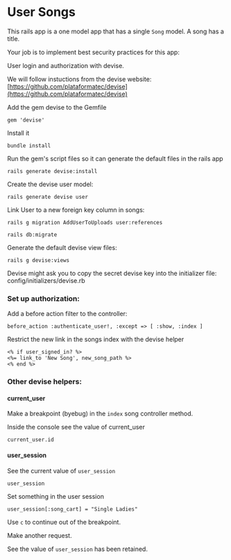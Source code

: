 # User Songs

This rails app is a one model app that has a single `Song` model. A song has a title.

Your job is to implement best security practices for this app:

User login and authorization with devise.

We will follow instuctions from the devise website:
[https://github.com/plataformatec/devise](https://github.com/plataformatec/devise)

Add the gem devise to the Gemfile
```
gem 'devise'
```
Install it
```
bundle install
```
Run the gem's script files so it can generate the default files in the rails app
```
rails generate devise:install
```

Create the devise user model:
```
rails generate devise user
```

Link User to a new foreign key column in songs:
```
rails g migration AddUserToUploads user:references
```

```
rails db:migrate
```

Generate the default devise view files:
```
rails g devise:views
```


Devise might ask you to copy the secret devise key into the initializer file: config/initializers/devise.rb

### Set up authorization:
Add a before action filter to the controller:
```
before_action :authenticate_user!, :except => [ :show, :index ]
```

Restrict the new link in the songs index with the devise helper
```
<% if user_signed_in? %>
<%= link_to 'New Song', new_song_path %>
<% end %>
```

### Other devise helpers:

#### current_user
Make a breakpoint (byebug) in the `index` song controller method.

Inside the console see the value of current_user
```
current_user.id
```
#### user_session
See the current value of `user_session`
```
user_session
```
Set something in the user session

```
user_session[:song_cart] = "Single Ladies"
```

Use `c` to continue out of the breakpoint.

Make another request.

See the value of `user_session` has been retained.

